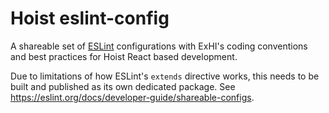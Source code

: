 # Hoist eslint-config

A shareable set of [ESLint](https://eslint.org/) configurations with ExHI's coding conventions and best practices
for Hoist React based development.

Due to limitations of how ESLint's `extends` directive works, this needs to be built and published as its own 
dedicated package. See https://eslint.org/docs/developer-guide/shareable-configs. 